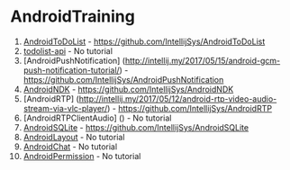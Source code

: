 # AndroidTraining

1. [AndroidToDoList](http://intellij.my/2016/08/11/building-a-to-do-list-android-mobile-app-part-1/) - https://github.com/IntellijSys/AndroidToDoList
2. [todolist-api](https://github.com/IntellijSys/todolist-api) - No tutorial
3. [AndroidPushNotification] (http://intellij.my/2017/05/15/android-gcm-push-notification-tutorial/) - https://github.com/IntellijSys/AndroidPushNotification
4. [AndroidNDK](http://intellij.my/2017/05/10/how-to-create-a-c-library-with-ndk-on-android-studio/) -  https://github.com/IntellijSys/AndroidNDK
5. [AndroidRTP] (http://intellij.my/2017/05/12/android-rtp-video-audio-stream-via-vlc-player/) - https://github.com/IntellijSys/AndroidRTP
6. [AndroidRTPClientAudio] () - No tutorial
7. [AndroidSQLite](http://intellij.my/2017/05/16/android-sqlite-tutorial/) - https://github.com/IntellijSys/AndroidSQLite
8. [AndroidLayout](https://github.com/IntellijSys/AndroidLayout) - No tutorial
9. [AndroidChat](https://github.com/IntellijSys/AndroidChat) - No tutorial
10. [AndroidPermission]() - No tutorial